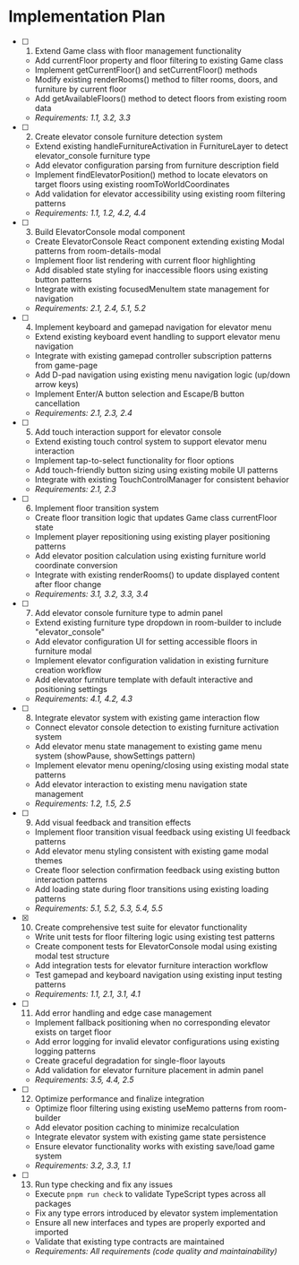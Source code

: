 # Implementation Plan

- [ ] 1. Extend Game class with floor management functionality
  - Add currentFloor property and floor filtering to existing Game class
  - Implement getCurrentFloor() and setCurrentFloor() methods
  - Modify existing renderRooms() method to filter rooms, doors, and furniture by current floor
  - Add getAvailableFloors() method to detect floors from existing room data
  - _Requirements: 1.1, 3.2, 3.3_

- [ ] 2. Create elevator console furniture detection system
  - Extend existing handleFurnitureActivation in FurnitureLayer to detect elevator_console furniture type
  - Add elevator configuration parsing from furniture description field
  - Implement findElevatorPosition() method to locate elevators on target floors using existing roomToWorldCoordinates
  - Add validation for elevator accessibility using existing room filtering patterns
  - _Requirements: 1.1, 1.2, 4.2, 4.4_

- [ ] 3. Build ElevatorConsole modal component
  - Create ElevatorConsole React component extending existing Modal patterns from room-details-modal
  - Implement floor list rendering with current floor highlighting
  - Add disabled state styling for inaccessible floors using existing button patterns
  - Integrate with existing focusedMenuItem state management for navigation
  - _Requirements: 2.1, 2.4, 5.1, 5.2_

- [ ] 4. Implement keyboard and gamepad navigation for elevator menu
  - Extend existing keyboard event handling to support elevator menu navigation
  - Integrate with existing gamepad controller subscription patterns from game-page
  - Add D-pad navigation using existing menu navigation logic (up/down arrow keys)
  - Implement Enter/A button selection and Escape/B button cancellation
  - _Requirements: 2.1, 2.3, 2.4_

- [ ] 5. Add touch interaction support for elevator console
  - Extend existing touch control system to support elevator menu interaction
  - Implement tap-to-select functionality for floor options
  - Add touch-friendly button sizing using existing mobile UI patterns
  - Integrate with existing TouchControlManager for consistent behavior
  - _Requirements: 2.1, 2.3_

- [ ] 6. Implement floor transition system
  - Create floor transition logic that updates Game class currentFloor state
  - Implement player repositioning using existing player positioning patterns
  - Add elevator position calculation using existing furniture world coordinate conversion
  - Integrate with existing renderRooms() to update displayed content after floor change
  - _Requirements: 3.1, 3.2, 3.3, 3.4_

- [ ] 7. Add elevator console furniture type to admin panel
  - Extend existing furniture type dropdown in room-builder to include "elevator_console"
  - Add elevator configuration UI for setting accessible floors in furniture modal
  - Implement elevator configuration validation in existing furniture creation workflow
  - Add elevator furniture template with default interactive and positioning settings
  - _Requirements: 4.1, 4.2, 4.3_

- [ ] 8. Integrate elevator system with existing game interaction flow
  - Connect elevator console detection to existing furniture activation system
  - Add elevator menu state management to existing game menu system (showPause, showSettings pattern)
  - Implement elevator menu opening/closing using existing modal state patterns
  - Add elevator interaction to existing menu navigation state management
  - _Requirements: 1.2, 1.5, 2.5_

- [ ] 9. Add visual feedback and transition effects
  - Implement floor transition visual feedback using existing UI feedback patterns
  - Add elevator menu styling consistent with existing game modal themes
  - Create floor selection confirmation feedback using existing button interaction patterns
  - Add loading state during floor transitions using existing loading patterns
  - _Requirements: 5.1, 5.2, 5.3, 5.4, 5.5_

- [x] 10. Create comprehensive test suite for elevator functionality
  - Write unit tests for floor filtering logic using existing test patterns
  - Create component tests for ElevatorConsole modal using existing modal test structure
  - Add integration tests for elevator furniture interaction workflow
  - Test gamepad and keyboard navigation using existing input testing patterns
  - _Requirements: 1.1, 2.1, 3.1, 4.1_

- [ ] 11. Add error handling and edge case management
  - Implement fallback positioning when no corresponding elevator exists on target floor
  - Add error logging for invalid elevator configurations using existing logging patterns
  - Create graceful degradation for single-floor layouts
  - Add validation for elevator furniture placement in admin panel
  - _Requirements: 3.5, 4.4, 2.5_

- [ ] 12. Optimize performance and finalize integration
  - Optimize floor filtering using existing useMemo patterns from room-builder
  - Add elevator position caching to minimize recalculation
  - Integrate elevator system with existing game state persistence
  - Ensure elevator functionality works with existing save/load game system
  - _Requirements: 3.2, 3.3, 1.1_

- [ ] 13. Run type checking and fix any issues
  - Execute `pnpm run check` to validate TypeScript types across all packages
  - Fix any type errors introduced by elevator system implementation
  - Ensure all new interfaces and types are properly exported and imported
  - Validate that existing type contracts are maintained
  - _Requirements: All requirements (code quality and maintainability)_
